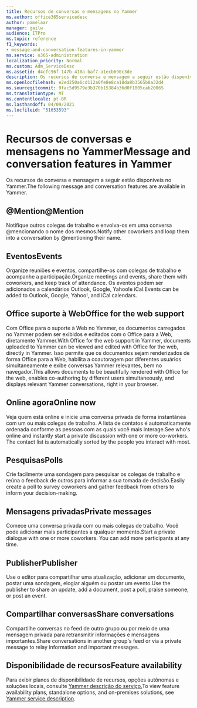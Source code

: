 ```yaml
---
title: Recursos de conversas e mensagens no Yammer
ms.author: office365servicedesc
author: pamelaar
manager: gailw
audience: ITPro
ms.topic: reference
f1_keywords:
- message-and-conversation-features-in-yammer
ms.service: o365-administration
localization_priority: Normal
ms.custom: Adm_ServiceDesc
ms.assetid: d4cfc96f-147b-410a-baf7-a1ecb690c3de
description: Os recursos de conversa e mensagem a seguir estão disponíveis no Yammer.
ms.openlocfilehash: e2ed250a6cd112a0fe8e8ca18da8b3565b8a32d4
ms.sourcegitcommit: 9fac5d9579e3b370b15384b36d0f1805cab20065
ms.translationtype: MT
ms.contentlocale: pt-BR
ms.lasthandoff: 04/09/2021
ms.locfileid: "51653593"
---
```

# <a name="message-and-conversation-features-in-yammer"></a><span data-ttu-id="9f6c9-103">Recursos de conversas e mensagens no Yammer</span><span class="sxs-lookup"><span data-stu-id="9f6c9-103">Message and conversation features in Yammer</span></span>

<span data-ttu-id="9f6c9-104">Os recursos de conversa e mensagem a seguir estão disponíveis no Yammer.</span><span class="sxs-lookup"><span data-stu-id="9f6c9-104">The following message and conversation features are available in Yammer.</span></span>
  
## <a name="mention"></a><span data-ttu-id="9f6c9-105">@Mention</span><span class="sxs-lookup"><span data-stu-id="9f6c9-105">@Mention</span></span>

<span data-ttu-id="9f6c9-106">Notifique outros colegas de trabalho e envolva-os em uma conversa @mencionando o nome dos mesmos.</span><span class="sxs-lookup"><span data-stu-id="9f6c9-106">Notify other coworkers and loop them into a conversation by @mentioning their name.</span></span>

## <a name="events"></a><span data-ttu-id="9f6c9-107">Eventos</span><span class="sxs-lookup"><span data-stu-id="9f6c9-107">Events</span></span>

<span data-ttu-id="9f6c9-108">Organize reuniões e eventos, compartilhe-os com colegas de trabalho e acompanhe a participação.</span><span class="sxs-lookup"><span data-stu-id="9f6c9-108">Organize meetings and events, share them with coworkers, and keep track of attendance.</span></span> <span data-ttu-id="9f6c9-109">Os eventos podem ser adicionados a calendários Outlook, Google, Yahoo!e iCal.</span><span class="sxs-lookup"><span data-stu-id="9f6c9-109">Events can be added to Outlook, Google, Yahoo!, and iCal calendars.</span></span>
  
## <a name="office-for-the-web-support"></a><span data-ttu-id="9f6c9-110">Office suporte à Web</span><span class="sxs-lookup"><span data-stu-id="9f6c9-110">Office for the web support</span></span>

<span data-ttu-id="9f6c9-111">Com Office para o suporte à Web no Yammer, os documentos carregados no Yammer podem ser exibidos e editados com o Office para a Web, diretamente Yammer.</span><span class="sxs-lookup"><span data-stu-id="9f6c9-111">With Office for the web support in Yammer, documents uploaded to Yammer can be viewed and edited with Office for the web, directly in Yammer.</span></span> <span data-ttu-id="9f6c9-112">Isso permite que os documentos sejam renderizados de forma Office para a Web, habilita a coautoragem por diferentes usuários simultaneamente e exibe conversas Yammer relevantes, bem no navegador.</span><span class="sxs-lookup"><span data-stu-id="9f6c9-112">This allows documents to be beautifully rendered with Office for the web, enables co-authoring by different users simultaneously, and displays relevant Yammer conversations, right in your browser.</span></span>

## <a name="online-now"></a><span data-ttu-id="9f6c9-113">Online agora</span><span class="sxs-lookup"><span data-stu-id="9f6c9-113">Online now</span></span>

<span data-ttu-id="9f6c9-p103">Veja quem está online e inicie uma conversa privada de forma instantânea com um ou mais colegas de trabalho. A lista de contatos é automaticamente ordenada conforme as pessoas com as quais você mais interage.</span><span class="sxs-lookup"><span data-stu-id="9f6c9-p103">See who's online and instantly start a private discussion with one or more co-workers. The contact list is automatically sorted by the people you interact with most.</span></span>

## <a name="polls"></a><span data-ttu-id="9f6c9-116">Pesquisas</span><span class="sxs-lookup"><span data-stu-id="9f6c9-116">Polls</span></span>

<span data-ttu-id="9f6c9-117">Crie facilmente uma sondagem para pesquisar os colegas de trabalho e reúna o feedback de outros para informar a sua tomada de decisão.</span><span class="sxs-lookup"><span data-stu-id="9f6c9-117">Easily create a poll to survey coworkers and gather feedback from others to inform your decision-making.</span></span>
  
## <a name="private-messages"></a><span data-ttu-id="9f6c9-118">Mensagens privadas</span><span class="sxs-lookup"><span data-stu-id="9f6c9-118">Private messages</span></span>

<span data-ttu-id="9f6c9-p104">Comece uma conversa privada com ou mais colegas de trabalho. Você pode adicionar mais participantes a qualquer momento.</span><span class="sxs-lookup"><span data-stu-id="9f6c9-p104">Start a private dialogue with one or more coworkers. You can add more participants at any time.</span></span>

## <a name="publisher"></a><span data-ttu-id="9f6c9-121">Publisher</span><span class="sxs-lookup"><span data-stu-id="9f6c9-121">Publisher</span></span>

<span data-ttu-id="9f6c9-122">Use o editor para compartilhar uma atualização, adicionar um documento, postar uma sondagem, elogiar alguém ou postar um evento.</span><span class="sxs-lookup"><span data-stu-id="9f6c9-122">Use the publisher to share an update, add a document, post a poll, praise someone, or post an event.</span></span>
    
## <a name="share-conversations"></a><span data-ttu-id="9f6c9-123">Compartilhar conversas</span><span class="sxs-lookup"><span data-stu-id="9f6c9-123">Share conversations</span></span>

<span data-ttu-id="9f6c9-124">Compartilhe conversas no feed de outro grupo ou por meio de uma mensagem privada para retransmitir informações e mensagens importantes.</span><span class="sxs-lookup"><span data-stu-id="9f6c9-124">Share conversations in another group's feed or via a private message to relay information and important messages.</span></span>
  
## <a name="feature-availability"></a><span data-ttu-id="9f6c9-125">Disponibilidade de recursos</span><span class="sxs-lookup"><span data-stu-id="9f6c9-125">Feature availability</span></span>

<span data-ttu-id="9f6c9-126">Para exibir planos de disponibilidade de recursos, opções autônomas e soluções locais, consulte [Yammer descrição do serviço.](yammer-service-description.md)</span><span class="sxs-lookup"><span data-stu-id="9f6c9-126">To view feature availability plans, standalone options, and on-premises solutions, see [Yammer service description](yammer-service-description.md).</span></span>
  